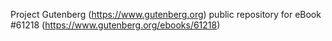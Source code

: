 Project Gutenberg (https://www.gutenberg.org) public repository for
eBook #61218 (https://www.gutenberg.org/ebooks/61218)
